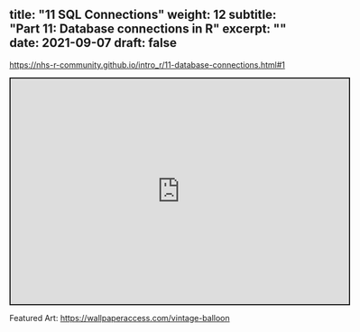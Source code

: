 title: "11 SQL Connections"
weight: 12
subtitle: "Part 11: Database connections in R"
excerpt: ""
date: 2021-09-07
draft: false
---

https://nhs-r-community.github.io/intro_r/11-database-connections.html#1

<iframe src="https://nhs-r-community.github.io/intro_r/11-database-connections.html#1" width="600" height="400" style="border:2px solid currentColor;" loading="lazy" allowfullscreen></iframe> <script>fitvids('.shareagain', {players: 'iframe'});</script>

Featured Art: https://wallpaperaccess.com/vintage-balloon
